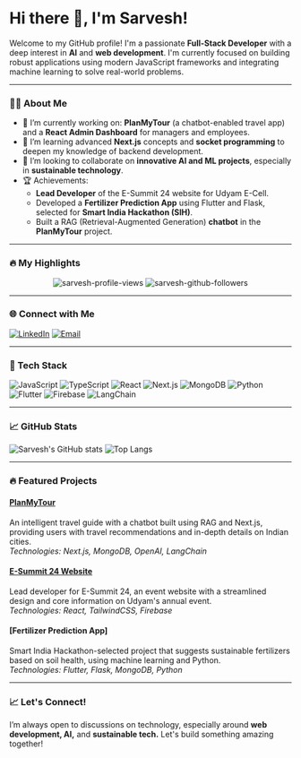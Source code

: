 # Hi there 👋, I'm Sarvesh!

Welcome to my GitHub profile! I'm a passionate **Full-Stack Developer** with a deep interest in **AI** and **web development**. I'm currently focused on building robust applications using modern JavaScript frameworks and integrating machine learning to solve real-world problems.

---

### 👨‍💻 About Me

- 🔭 I’m currently working on: **PlanMyTour** (a chatbot-enabled travel app) and a **React Admin Dashboard** for managers and employees.
- 🌱 I’m learning advanced **Next.js** concepts and **socket programming** to deepen my knowledge of backend development.
- 👯 I’m looking to collaborate on **innovative AI and ML projects**, especially in **sustainable technology**.
- 🏆 Achievements:  
   - **Lead Developer** of the E-Summit 24 website for Udyam E-Cell.
   - Developed a **Fertilizer Prediction App** using Flutter and Flask, selected for **Smart India Hackathon (SIH)**.
   - Built a RAG (Retrieval-Augmented Generation) **chatbot** in the **PlanMyTour** project.

---

### 🔥 My Highlights

<p align="center">
  <img src="https://komarev.com/ghpvc/?username=Sarvesh804&label=Profile%20Views&color=0e75b6&style=flat" alt="sarvesh-profile-views" />
  <img src="https://img.shields.io/github/followers/Sarvesh804?label=Followers&style=social" alt="sarvesh-github-followers" />
</p>

---

### 🌐 Connect with Me

[![LinkedIn](https://img.shields.io/badge/LinkedIn-blue?style=flat&logo=linkedin&logoColor=white)](https://www.linkedin.com/in/sarvesh-bajaj/) 
[![Email](https://img.shields.io/badge/Email-D14836?style=flat&logo=gmail&logoColor=white)](mailto:sarveshbajaj804@gmail.com)

---

### 🚀 Tech Stack

![JavaScript](https://img.shields.io/badge/JavaScript-323330?style=flat&logo=javascript&logoColor=F7DF1E)
![TypeScript](https://img.shields.io/badge/TypeScript-007ACC?style=flat&logo=typescript&logoColor=white)
![React](https://img.shields.io/badge/React-20232A?style=flat&logo=react&logoColor=61DAFB)
![Next.js](https://img.shields.io/badge/Next.js-000000?style=flat&logo=nextdotjs&logoColor=white)
![MongoDB](https://img.shields.io/badge/MongoDB-4EA94B?style=flat&logo=mongodb&logoColor=white)
![Python](https://img.shields.io/badge/Python-14354C?style=flat&logo=python&logoColor=white)
![Flutter](https://img.shields.io/badge/Flutter-02569B?style=flat&logo=flutter&logoColor=white)
![Firebase](https://img.shields.io/badge/Firebase-FFCA28?style=flat&logo=firebase&logoColor=white)
![LangChain](https://img.shields.io/badge/LangChain-FF6B6B?style=flat&logo=langchain&logoColor=white)

---

### 📈 GitHub Stats

![Sarvesh's GitHub stats](https://github-readme-stats.vercel.app/api?username=Sarvesh804&show_icons=true&theme=radical)
![Top Langs](https://github-readme-stats.vercel.app/api/top-langs/?username=Sarvesh804&layout=compact&theme=radical)

---

### 🔥 Featured Projects

#### [PlanMyTour](https://github.com/Sarvesh804/PlanMyTour)
An intelligent travel guide with a chatbot built using RAG and Next.js, providing users with travel recommendations and in-depth details on Indian cities.  
*Technologies: Next.js, MongoDB, OpenAI, LangChain*

#### [E-Summit 24 Website](https://github.com/Sarvesh804/ESummit24)
Lead developer for E-Summit 24, an event website with a streamlined design and core information on Udyam's annual event.  
*Technologies: React, TailwindCSS, Firebase*

#### [Fertilizer Prediction App]
Smart India Hackathon-selected project that suggests sustainable fertilizers based on soil health, using machine learning and Python.  
*Technologies: Flutter, Flask, MongoDB, Python*

---

### 📈 Let's Connect!
I’m always open to discussions on technology, especially around **web development, AI,** and **sustainable tech.** Let's build something amazing together!

